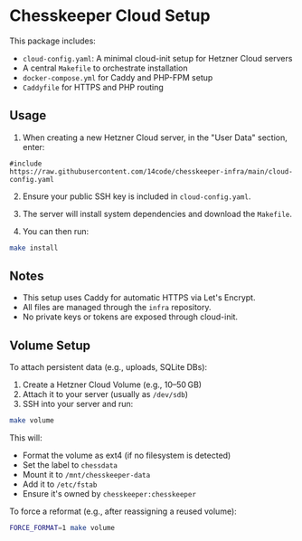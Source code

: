 # Chesskeeper Cloud Setup

This package includes:
- `cloud-config.yaml`: A minimal cloud-init setup for Hetzner Cloud servers
- A central `Makefile` to orchestrate installation
- `docker-compose.yml` for Caddy and PHP-FPM setup
- `Caddyfile` for HTTPS and PHP routing

## Usage

1. When creating a new Hetzner Cloud server, in the "User Data" section, enter:

```
#include
https://raw.githubusercontent.com/14code/chesskeeper-infra/main/cloud-config.yaml
```

2. Ensure your public SSH key is included in `cloud-config.yaml`.

3. The server will install system dependencies and download the `Makefile`.

4. You can then run:

```bash
make install
```

## Notes

- This setup uses Caddy for automatic HTTPS via Let's Encrypt.
- All files are managed through the `infra` repository.
- No private keys or tokens are exposed through cloud-init.



## Volume Setup

To attach persistent data (e.g., uploads, SQLite DBs):

1. Create a Hetzner Cloud Volume (e.g., 10–50 GB)
2. Attach it to your server (usually as `/dev/sdb`)
3. SSH into your server and run:

```bash
make volume
```

This will:
- Format the volume as ext4 (if no filesystem is detected)
- Set the label to `chessdata`
- Mount it to `/mnt/chesskeeper-data`
- Add it to `/etc/fstab`
- Ensure it's owned by `chesskeeper:chesskeeper`

To force a reformat (e.g., after reassigning a reused volume):

```bash
FORCE_FORMAT=1 make volume
```
